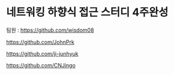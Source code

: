 # 네트워킹 하향식 접근 스터디 4주완성


팀원 :
https://github.com/wisdom08

https://github.com/JohnPrk

https://github.com/ji-junhyuk

https://github.com/CNJingo


